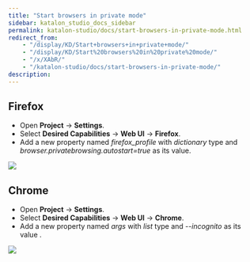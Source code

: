 ```yaml
---
title: "Start browsers in private mode" 
sidebar: katalon_studio_docs_sidebar
permalink: katalon-studio/docs/start-browsers-in-private-mode.html 
redirect_from:
    - "/display/KD/Start+browsers+in+private+mode/"
    - "/display/KD/Start%20browsers%20in%20private%20mode/"
    - "/x/XAbR/"
    - "/katalon-studio/docs/start-browsers-in-private-mode/"
description: 
---
```

## Firefox

* Open **Project** -> **Settings**.
* Select **Desired Capabilities** -> **Web UI** -> **Firefox**.
* Add a new property named *firefox_profile* with *dictionary* type and *browser.privatebrowsing.autostart=true* as its value.

![](https://github.com/katalon-studio/docs-images/raw/master/katalon-studio/docs/start-browsers-in-private-mode/1-private-mode.png)  

## Chrome

* Open **Project** -> **Settings**.
* Select **Desired Capabilities** -> **Web UI** ->  **Chrome**.
* Add a new property named  *args* with *list* type and *--incognito* as its value .

![](https://github.com/katalon-studio/docs-images/raw/master/katalon-studio/docs/start-browsers-in-private-mode/2-private-mode.png)